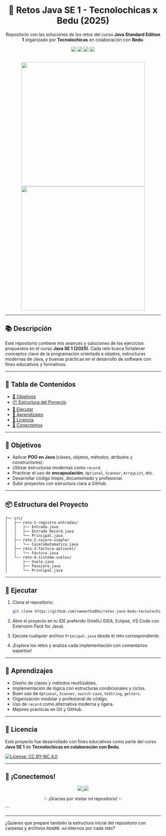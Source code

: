<h1 align="center">🎯 Retos Java SE 1 - Tecnolochicas x Bedu (2025)</h1>
<p align="center">Repositorio con las soluciones de los retos del curso <strong>Java Standard Edition 1</strong> organizado por <strong>Tecnolochicas</strong> en colaboración con <strong>Bedu</strong>.</p>

<p align="center">
  <img src="https://img.shields.io/badge/Estado-En%20curso-brightgreen?style=flat-square"/>
  <img src="https://img.shields.io/badge/Java-17+-red?style=flat-square"/>
  <img src="https://img.shields.io/badge/POO-Clases%20y%20Records-blue?style=flat-square"/>
  <img src="https://img.shields.io/github/last-commit/samantha09s/retos-java-bedu-tecnolochicas?style=flat-square"/>
</p>

<br/>

<div align="center">
  <img src="https://i.pinimg.com/originals/9a/2e/3d/9a2e3dd3f3dc79b9da3bd0ee11d347b3.gif" width="400"/>
  <img src="https://media.giphy.com/media/VbnUQpnihPSIgIXuZv/giphy.gif" width="400"/>
</div>

---

## 📚 Descripción

Este repositorio contiene mis avances y soluciones de los ejercicios propuestos en el curso **Java SE 1 (2025)**. Cada reto busca fortalecer conceptos clave de la programación orientada a objetos, estructuras modernas de Java, y buenas prácticas en el desarrollo de software con fines educativos y formativos.

---

## 📑 Tabla de Contenidos

- [🎯 Objetivos](#🎯-objetivos)
- [📦 Estructura del Proyecto](#📦-estructura-del-proyecto)
- [🚀 Ejecutar](#🚀-ejecutar)
- [🧠 Aprendizajes](#🧠-aprendizajes)
- [📄 Licencia](#📄-licencia)
- [🤝 Conectemos](#🤝-conectemos)

---

## 🎯 Objetivos

- Aplicar **POO en Java** (clases, objetos, métodos, atributos y constructores).
- Utilizar estructuras modernas como `record`.
- Practicar el uso de **encapsulación**, `Optional`, `Scanner`, `ArrayList`, etc.
- Desarrollar código limpio, documentado y profesional.
- Subir proyectos con estructura clara a GitHub.

---

## 📦 Estructura del Proyecto

```plaintext
├── src/
│   ├── reto-1-registro-entradas/
│   │   ├── Entrada.java
│   │   ├── Entrada_Record.java
│   │   └── Principal.java
│   ├── reto-2-cajero-simple/
│   │   └── CajeroAutomatico.java
│   ├── reto-3-factura-optional/
│   │   └── Factura.java
│   └── reto-4-sistema-vuelos/
│       ├── Vuelo.java
│       ├── Pasajero.java
│       └── Principal.java
```

---

## 🚀 Ejecutar

1. Clona el repositorio:
   ```bash
   git clone https://github.com/samantha09s/retos-java-bedu-tecnolochicas.git
   ```

2. Abre el proyecto en tu IDE preferido (IntelliJ IDEA, Eclipse, VS Code con Extension Pack for Java).

3. Ejecuta cualquier archivo `Principal.java` desde el reto correspondiente.

4. ¡Explora los retos y analiza cada implementación con comentarios expertos!

---

## 🧠 Aprendizajes

- Diseño de clases y métodos reutilizables.
- Implementación de lógica con estructuras condicionales y ciclos.
- Buen uso de `Optional`, `Scanner`, `switch-case`, `toString`, `getters`.
- Organización modular y profesional de código.
- Uso de `record` como alternativa moderna y ligera.
- Mejores prácticas en Git y GitHub.

---

## 📄 Licencia

Este proyecto fue desarrollado con fines educativos como parte del curso **Java SE 1** de **Tecnolochicas en colaboración con Bedu**.

[![License: CC BY-NC 4.0](https://img.shields.io/badge/Licencia-CC%20BY--NC%204.0-lightgrey.svg)](https://creativecommons.org/licenses/by-nc/4.0/)

---

## 🤝 ¡Conectemos!

<p align="center">
  <a href="https://www.linkedin.com/in/samanthamunguia/" target="_blank">
    <img src="https://img.shields.io/badge/LinkedIn-Samantha%20Munguía-0077B5?style=for-the-badge&logo=linkedin&logoColor=white"/>
  </a>
  <a href="https://github.com/samantha09s" target="_blank">
    <img src="https://img.shields.io/badge/GitHub-samantha09s-181717?style=for-the-badge&logo=github&logoColor=white"/>
  </a>
</p>

<p align="center">
  ✨ ¡Gracias por visitar mi repositorio! ✨  
</p>
```

---

¿Quieres que prepare también la estructura inicial del repositorio con carpetas y archivos `README.md` internos por cada reto?
